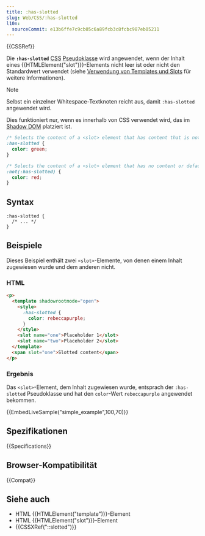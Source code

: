 ```yaml
---
title: :has-slotted
slug: Web/CSS/:has-slotted
l10n:
  sourceCommit: e13b6ffe7c9cb05c6a89fcb3c8fcbc987eb05211
---
```


{{CSSRef}}

Die **`:has-slotted`** [CSS](/de/docs/Web/CSS) [Pseudoklasse](/de/docs/Web/CSS/Pseudo-classes) wird angewendet, wenn der Inhalt eines {{HTMLElement("slot")}}-Elements nicht leer ist oder nicht den Standardwert verwendet (siehe [Verwendung von Templates und Slots](/de/docs/Web/API/Web_components/Using_templates_and_slots) für weitere Informationen).

> [!NOTE]
> Selbst ein einzelner Whitespace-Textknoten reicht aus, damit `:has-slotted` angewendet wird.

Dies funktioniert nur, wenn es innerhalb von CSS verwendet wird, das im [Shadow DOM](/de/docs/Web/API/Web_components/Using_shadow_DOM) platziert ist.

```css
/* Selects the content of a <slot> element that has content that is not default  */
:has-slotted {
  color: green;
}

/* Selects the content of a <slot> element that has no content or default  */
:not(:has-slotted) {
  color: red;
}
```

## Syntax

```css-nolint
:has-slotted {
  /* ... */
}
```

## Beispiele

Dieses Beispiel enthält zwei `<slot>`-Elemente, von denen einem Inhalt zugewiesen wurde und dem anderen nicht.

### HTML

```html
<p>
  <template shadowrootmode="open">
    <style>
      :has-slotted {
        color: rebeccapurple;
      }
    </style>
    <slot name="one">Placeholder 1</slot>
    <slot name="two">Placeholder 2</slot>
  </template>
  <span slot="one">Slotted content</span>
</p>
```

### Ergebnis

Das `<slot>`-Element, dem Inhalt zugewiesen wurde, entsprach der `:has-slotted` Pseudoklasse und hat den `color`-Wert `rebeccapurple` angewendet bekommen.

{{EmbedLiveSample("simple_example",100,70)}}

## Spezifikationen

{{Specifications}}

## Browser-Kompatibilität

{{Compat}}

## Siehe auch

- HTML {{HTMLElement("template")}}-Element
- HTML {{HTMLElement("slot")}}-Element
- {{CSSXRef("::slotted")}}
